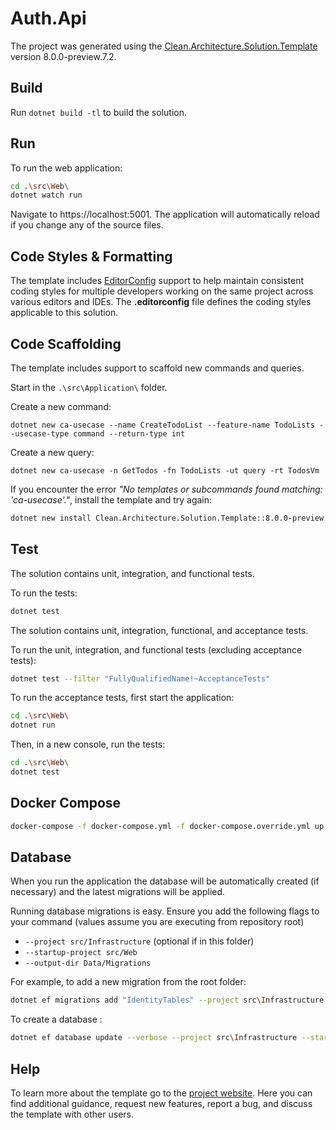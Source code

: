 ﻿# Auth.Api

The project was generated using the [Clean.Architecture.Solution.Template](https://github.com/jasontaylordev/Auth.Api)
version 8.0.0-preview.7.2.

## Build

Run `dotnet build -tl` to build the solution.

## Run

To run the web application:

```bash
cd .\src\Web\
dotnet watch run
```

Navigate to https://localhost:5001. The application will automatically reload if you change any of the source files.

## Code Styles & Formatting

The template includes [EditorConfig](https://editorconfig.org/) support to help maintain consistent coding styles for
multiple developers working on the same project across various editors and IDEs. The **.editorconfig** file defines the
coding styles applicable to this solution.

## Code Scaffolding

The template includes support to scaffold new commands and queries.

Start in the `.\src\Application\` folder.

Create a new command:

```
dotnet new ca-usecase --name CreateTodoList --feature-name TodoLists --usecase-type command --return-type int
```

Create a new query:

```
dotnet new ca-usecase -n GetTodos -fn TodoLists -ut query -rt TodosVm
```

If you encounter the error *"No templates or subcommands found matching: 'ca-usecase'."*, install the template and try
again:

```bash
dotnet new install Clean.Architecture.Solution.Template::8.0.0-preview.7.2
```

## Test

The solution contains unit, integration, and functional tests.

To run the tests:

```bash
dotnet test
```

<!--#else -->
The solution contains unit, integration, functional, and acceptance tests.

To run the unit, integration, and functional tests (excluding acceptance tests):

```bash
dotnet test --filter "FullyQualifiedName!~AcceptanceTests"
```

To run the acceptance tests, first start the application:

```bash
cd .\src\Web\
dotnet run
```

Then, in a new console, run the tests:

```bash
cd .\src\Web\
dotnet test
```

## Docker Compose

```sh
docker-compose -f docker-compose.yml -f docker-compose.override.yml up -d
```

## Database

When you run the application the database will be automatically created (if necessary) and the latest migrations will be
applied.

Running database migrations is easy. Ensure you add the following flags to your command (values assume you are executing
from repository root)

* `--project src/Infrastructure` (optional if in this folder)
* `--startup-project src/Web`
* `--output-dir Data/Migrations`

For example, to add a new migration from the root folder:

```sh
dotnet ef migrations add "IdentityTables" --project src\Infrastructure --startup-project src\Web --output-dir Data\Migrations
```

To create a database :

```sh
dotnet ef database update --verbose --project src\Infrastructure --startup-project src\Web
```

## Help

To learn more about the template go to the [project website](https://github.com/JasonTaylorDev/Auth.Api). Here you can
find additional guidance, request new features, report a bug, and discuss the template with other users.